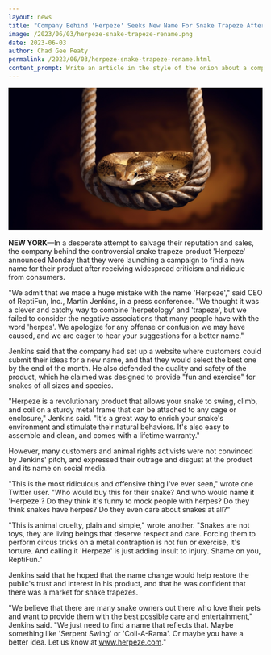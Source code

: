 ```yaml
---
layout: news
title: "Company Behind 'Herpeze' Seeks New Name For Snake Trapeze After Consumer Backlash"
image: /2023/06/03/herpeze-snake-trapeze-rename.png
date: 2023-06-03
author: Chad Gee Peaty
permalink: /2023/06/03/herpeze-snake-trapeze-rename.html
content_prompt: Write an article in the style of the onion about a company making a trapeze for snakes launching a campaign to find a new name for the product because the current name "Herpeze" does not test well with consumers.
---
```


![Herpeze Snake Trapeze](/2023/06/03/herpeze-snake-trapeze-rename.png)

**NEW YORK**—In a desperate attempt to salvage their reputation and sales, the company behind the controversial snake trapeze product 'Herpeze' announced Monday that they were launching a campaign to find a new name for their product after receiving widespread criticism and ridicule from consumers.

"We admit that we made a huge mistake with the name 'Herpeze'," said CEO of ReptiFun, Inc., Martin Jenkins, in a press conference. "We thought it was a clever and catchy way to combine 'herpetology' and 'trapeze', but we failed to consider the negative associations that many people have with the word 'herpes'. We apologize for any offense or confusion we may have caused, and we are eager to hear your suggestions for a better name."

Jenkins said that the company had set up a website where customers could submit their ideas for a new name, and that they would select the best one by the end of the month. He also defended the quality and safety of the product, which he claimed was designed to provide "fun and exercise" for snakes of all sizes and species.

"Herpeze is a revolutionary product that allows your snake to swing, climb, and coil on a sturdy metal frame that can be attached to any cage or enclosure," Jenkins said. "It's a great way to enrich your snake's environment and stimulate their natural behaviors. It's also easy to assemble and clean, and comes with a lifetime warranty."

However, many customers and animal rights activists were not convinced by Jenkins' pitch, and expressed their outrage and disgust at the product and its name on social media.

"This is the most ridiculous and offensive thing I've ever seen," wrote one Twitter user. "Who would buy this for their snake? And who would name it 'Herpeze'? Do they think it's funny to mock people with herpes? Do they think snakes have herpes? Do they even care about snakes at all?"

"This is animal cruelty, plain and simple," wrote another. "Snakes are not toys, they are living beings that deserve respect and care. Forcing them to perform circus tricks on a metal contraption is not fun or exercise, it's torture. And calling it 'Herpeze' is just adding insult to injury. Shame on you, ReptiFun."

Jenkins said that he hoped that the name change would help restore the public's trust and interest in his product, and that he was confident that there was a market for snake trapezes.

"We believe that there are many snake owners out there who love their pets and want to provide them with the best possible care and entertainment," Jenkins said. "We just need to find a name that reflects that. Maybe something like 'Serpent Swing' or 'Coil-A-Rama'. Or maybe you have a better idea. Let us know at www.herpeze.com."
